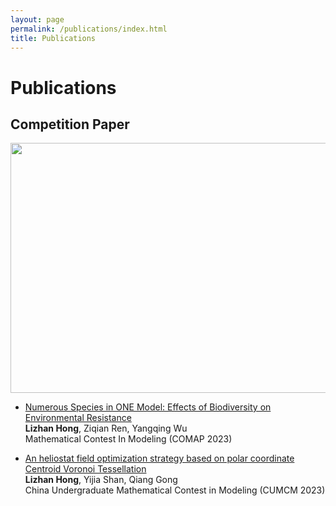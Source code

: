 ```yaml
---
layout: page
permalink: /publications/index.html
title: Publications
---
```


# Publications

## Competition Paper

<img src="https://apollohong.github.io/images/comapMCM.png" width="720" height="400">

- [Numerous Species in ONE Model: Effects of Biodiversity on Environmental Resistance](https://apollohong.github.io/mypaper/modeling/2023COMAP2308434.pdf)<br>**Lizhan Hong**, Ziqian Ren, Yangqing Wu
<br>Mathematical Contest In Modeling (COMAP 2023)<br>


- [An heliostat field optimization strategy based on polar coordinate Centroid Voronoi Tessellation](https://apollohong.github.io/mypaper/modeling/2023CUMCM.pdf)<br>**Lizhan Hong**, Yijia Shan, Qiang Gong
<br>China Undergraduate Mathematical Contest in Modeling (CUMCM 2023)<br>